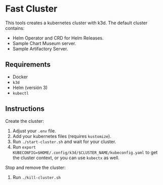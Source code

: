 # Fast Cluster

This tools creates a kubernetes cluster with k3d. The default cluster contains:

- Helm Operator and CRD for Helm Releases.
- Sample Chart Museum server.
- Sample Artifactory Server.

## Requirements

- Docker
- `k3d`
- Helm (versión 3)
- `kubectl`

## Instructions

Create the cluster:

1. Adjust your `.env` file.
2. Add your kubernetes files (requires `kustomize`).
3. Run `./start-cluster.sh` and wait for your cluster.
4. Run `export KUBECONFIG=$HOME/.config/k3d/$CLUSTER_NAME/kubeconfig.yaml` to get the cluster context, or you can use `kubectx` as well.
   
Stop and remove the cluster:

1. Run `./kill-cluster.sh`
